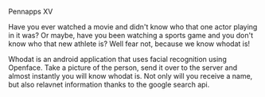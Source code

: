 Pennapps XV

Have you ever watched a movie and didn't know who that one actor playing in it was?
Or maybe, have you been watching a sports game and you don't know who that new athlete is?
Well fear not, because we know whodat is!

Whodat is an android application that uses facial recognition using Openface. 
Take a picture of the person, send it over to the server and almost instantly you will know whodat is.
Not only will you receive a name, but also relavnet information thanks to the google search api.
